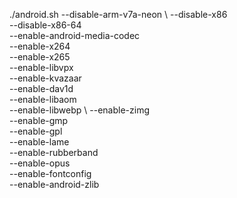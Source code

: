 ./android.sh 
--disable-arm-v7a-neon \ 
--disable-x86 \
--disable-x86-64 \
--enable-android-media-codec \
--enable-x264 \
--enable-x265 \
--enable-libvpx \
--enable-kvazaar \
--enable-dav1d \
--enable-libaom \
--enable-libwebp \ 
--enable-zimg \
--enable-gmp \
--enable-gpl \
--enable-lame \
--enable-rubberband \
--enable-opus \
--enable-fontconfig \
--enable-android-zlib 
